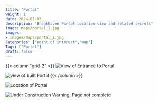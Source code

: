 ```yaml
---
title: "Portal"
weight: 1
date: 2024-01-02
description: "Brookhaven Portal location view and related secrets"
image: maps/portal_1.jpg
images:
- images/maps/portal_1.jpg
Categories: ["point of interest","map"]
Tags: ["Portal"]
draft: false
--- 
```



<!-- ![LOC PIC]() -->
{{< column "grid-2" >}}
![View of Entrance to Portal](/images/maps/portal_1.jpg)

![view of built Portal](/images/maps/portal-built.jpg)
{{< /column >}}

![Location of Portal](/images/maps/portal.png)

![Under Construction Warning, Page not complete](/images/under_construction.png)

<!-- <hr style="background-color: #28b44c" size=8>

### CaseBook Items

- [URL](/)

<hr style="background-color: #28b44c" size=8>

### Quests

- [URL](/) -->